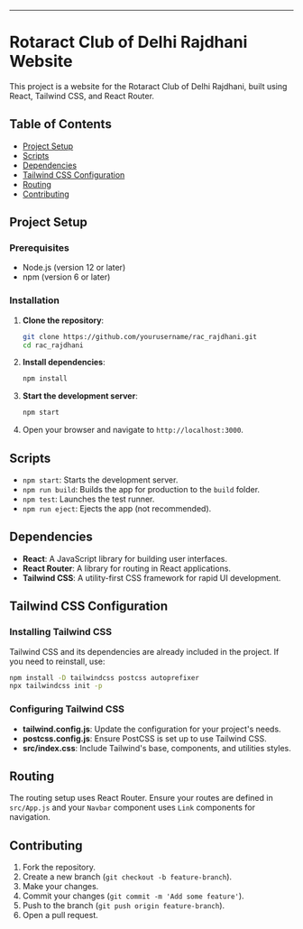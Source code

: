 ---

# Rotaract Club of Delhi Rajdhani Website

This project is a website for the Rotaract Club of Delhi Rajdhani, built using React, Tailwind CSS, and React Router.

## Table of Contents

- [Project Setup](#project-setup)
- [Scripts](#scripts)
- [Dependencies](#dependencies)
- [Tailwind CSS Configuration](#tailwind-css-configuration)
- [Routing](#routing)
- [Contributing](#contributing)

## Project Setup

### Prerequisites

- Node.js (version 12 or later)
- npm (version 6 or later)

### Installation

1. **Clone the repository**:

   ```bash
   git clone https://github.com/yourusername/rac_rajdhani.git
   cd rac_rajdhani
   ```

2. **Install dependencies**:

   ```bash
   npm install
   ```

3. **Start the development server**:

   ```bash
   npm start
   ```

4. Open your browser and navigate to `http://localhost:3000`.

## Scripts

- `npm start`: Starts the development server.
- `npm run build`: Builds the app for production to the `build` folder.
- `npm test`: Launches the test runner.
- `npm run eject`: Ejects the app (not recommended).


## Dependencies

- **React**: A JavaScript library for building user interfaces.
- **React Router**: A library for routing in React applications.
- **Tailwind CSS**: A utility-first CSS framework for rapid UI development.

## Tailwind CSS Configuration

### Installing Tailwind CSS

Tailwind CSS and its dependencies are already included in the project. If you need to reinstall, use:

```bash
npm install -D tailwindcss postcss autoprefixer
npx tailwindcss init -p
```

### Configuring Tailwind CSS

- **tailwind.config.js**: Update the configuration for your project's needs.
- **postcss.config.js**: Ensure PostCSS is set up to use Tailwind CSS.
- **src/index.css**: Include Tailwind's base, components, and utilities styles.

## Routing

The routing setup uses React Router. Ensure your routes are defined in `src/App.js` and your `Navbar` component uses `Link` components for navigation.

## Contributing

1. Fork the repository.
2. Create a new branch (`git checkout -b feature-branch`).
3. Make your changes.
4. Commit your changes (`git commit -m 'Add some feature'`).
5. Push to the branch (`git push origin feature-branch`).
6. Open a pull request.

